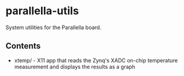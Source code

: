 # parallella-utils

System utilities for the Parallella board.

## Contents

* xtemp/ - X11 app that reads the Zynq's XADC on-chip temperature measurement and displays the results as a graph

